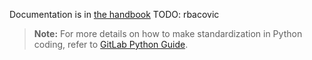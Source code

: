 Documentation is in [the handbook](https://about.gitlab.com/handbook/business-technology/data-team/platform/#data-pump)
TODO: rbacovic

> **Note:** For more details on how to make standardization in Python coding, refer to [GitLab Python Guide](https://about.gitlab.com/handbook/business-technology/data-team/platform/python-guide/).